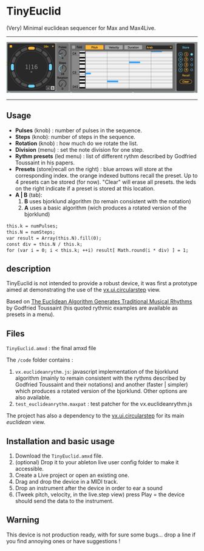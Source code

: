 # TinyEuclid

(Very) Minimal euclidean sequencer for Max and Max4Live.
***
![ScreenShot](screenshot.jpeg)
***


## Usage
* **Pulses** (knob) : number of pulses in the sequence.
* **Steps** (knob): number of steps in the sequence.
* **Rotation** (knob) : how much do we rotate the list.
* **Division** (menu) : set the note division for one step.
* **Rythm presets** (led menu) : list of different rythm described by Godfried Toussaint in his papers.
* **Presets** (store|recall on the right) : blue arrows will store at the corresponding index. the orange indexed buttons recall the preset. Up to 4 presets can be stored (for now). "Clear" will erase all presets. the leds on the right indicate if a preset is stored at this location.
* **A | B** (tab): 
	1. **B** uses bjorklund algorithm (to remain consistent with the notation)
	2. **A** uses a basic algorithm (wich produces a rotated version of the bjorklund)
<pre><code>this.k = numPulses;
this.N = numSteps;
var result = Array(this.N).fill(0);
const div = this.N / this.k;
for (var i = 0; i < this.k; ++i) result[ Math.round(i * div) ] = 1;
</code></pre>

## description

TinyEuclid is not intended to provide a robust device, it was first a prototype aimed at demonstrating the use of the [vx.ui.circularstep](https://github.com/calpika/vx-ui-circularstep) view.

Based on [The Euclidean Algorithm Generates Traditional Musical Rhythms](http://cgm.cs.mcgill.ca/~godfried/publications/banff.pdf) by Godfried Toussaint (his quoted rythmic examples are available as presets in a menu).

## Files

`TinyEuclid.amxd` : the final amxd file

The `/code` folder contains :<br/>
1. `vx.euclideanrythm.js`: javascript implementation of the bjorklund algorithm (mainly to remain consistent with the rythms described by Godfried Toussaint and their notations) and another (faster | simpler) which produces a rotated version of the bjorklund. Other options are also available.<br/>
2. `test_euclideanrythm.maxpat` : test patcher for the vx.euclideanrythm.js

The project has also a dependency to the [vx.ui.circularstep](https://github.com/calpika/vx-ui-circularstep) for its main *euclidean* view.

## Installation and basic usage
1. Download the `TinyEuclid.amxd` file.<br/>
2. (optional) Drop it to your ableton live user config folder to make it accessible.<br/>
3. Create a Live project or open an existing one.<br/>
4. Drag and drop the device in a MIDI track.<br/>
5. Drop an instrument after the device in order to ear a sound
6. (Tweek pitch, velocity, in the live.step view) press Play = the device should send the data to the instrument.

## Warning
This device is not production ready, with for sure some bugs... drop a line if you find annoying ones or have suggestions ! 



